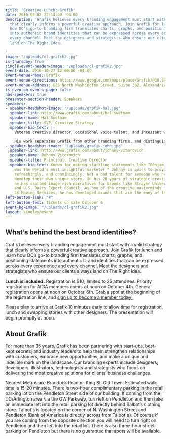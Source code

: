 ```yaml
---
title: 'Creative Lunch: Grafik'
date: 2016-08-02 22:14:00 -04:00
description: 'Grafik believes every branding engagement must start with a solid strategy
  that clearly informs a powerful creative approach. Join Grafik for lunch and learn
  how DC’s go-to branding firm translates charts, graphs, and positioning statements
  into authentic brand identities that can be expressed across every experience and
  every channel. Meet the designers and strategists who ensure our clients always
  land on The Right Idea.

'
image: "/uploads/cl-grafik2.jpg"
is-thursday: true
single-event-header-image: "/uploads/cl-grafik2.jpg"
event-date: 2016-10-27 12:00:00 -04:00
event-venue-name: Grafik
event-venue-directions: https://www.google.com/maps/place/Grafik/@38.8109999,-77.0473722,17z/data=!3m1!4b1!4m5!3m4!1s0x89b7b0ee7d3e5b7f:0xf16ffbed815f717c!8m2!3d38.8109999!4d-77.0451835
event-venue-address: 625 North Washington Street, Suite 302, Alexandria, VA 22314
is-even-on-events-page: false
has-speakers: true
presenter-section-header: Speakers
speakers:
- speaker-headshot-image: "/uploads/grafik-hal.jpg"
  speaker-link: http://www.grafik.com/about/hal-swetnam
  speaker-name: Hal Swetnam
  speaker-title: SVP, Creative Strategy
  speaker-bio-text: |-
    Veteran creative director, occasional voice talent, and incessant whistler, Hal is Grafik’s top creative strategist. Early in his career, he created memorable advertising campaigns for such notable brands as Hilton, Exxon Mobil, and National Geographic. Now, nearly 30 years later, he’s spending most of his time in board rooms working through brand strategies with C-suite executives. Always eager to tackle another corporate mantra, Hal helps clients articulate the one truly authentic principle that’s relevant to all audiences and stakeholders.

    His work separates Grafik from other branding firms, and distinguishes our clients from every competitor. He’s been an essential part of Grafik for nearly 15 years, leading naming efforts, overseeing the development of powerful brand identities, and helping to establish some of our most transformative strategies, including our work for JK Moving Services, The Neighborhoods of EYA, CFF, WTOP, and The U.S. Naval Research Laboratory.
- speaker-headshot-image: "/uploads/grafik-john.jpg"
  speaker-link: http://www.grafik.com/about/johnny-vitorovich
  speaker-name: Johnny Vitorovich
  speaker-title: Principal, Creative Director
  speaker-bio-text: Known for making startling statements like “Benjamin Franklin
    was the world’s most insightful marketer,” Johnny is quick to provide his rationale—entertainingly,
    refreshingly, and convincingly. Not a bad talent for someone who helps his clients
    develop their own unique story. In his 20 years of strategic creative direction,
    he has crafted image-rich narratives for brands like Strayer University, PhRMA,
    and U.S. Dairy Export Council. As one of the creative masterminds for EYA and
    JK Moving Services, he has developed brands that are the envy of their industries.
left-button-link: "#"
left-button-text: Tickets on sale October 6
event-bg-image: "/uploads/cl-grafik2.jpg"
layout: singles/event
---
```


## What’s behind the best brand identities?

Grafik believes every branding engagement must start with a solid strategy that clearly informs a powerful creative approach. Join Grafik for lunch and learn how DC’s go-to branding firm translates charts, graphs, and positioning statements into authentic brand identities that can be expressed across every experience and every channel. Meet the designers and strategists who ensure our clients always land on The Right Idea.

**Lunch is included.** Registration is $10, limited to 25 attendees. Priority registration for AIGA members opens at noon on October 4th. General registration opens at noon on October 6th. Grab a spot at the beginning of the registration line, and [sign up to become a member today!](http://www.aiga.org/join)

Please plan to arrive at Grafik 10 minutes early to allow time for registration, lunch and swapping stories with other designers. The presentation will begin promptly at noon.

## About Grafik

For more than 35 years, Grafik has been partnering with start-ups, best-kept secrets, and industry leaders to help them strengthen relationships with customers, embrace new opportunities, and make a unique and indelible mark on the landscape. Our branding experts include designers, developers, illustrators, technologists and strategists who focus on delivering the most creative solutions for clients’ business challenges.

Nearest Metros are Braddock Road or King St. Old Town. Estimated walk time is 15-20 minutes. There is two-hour complimentary parking in the retail parking lot on the Pendleton Street side of our building. If coming from the DC/Arlington area via the GW Parkway, turn left on Pendleton and then take an immediate left into the retail parking lot directly behind Talbot’s clothing store. Talbot's is located on the corner of N. Washington Street and Pendleton (Bank of America is directly across from Talbot's). Of course if you are coming from the opposite direction you will need to turn right on Pendleton and then left into the retail lot. There is also three-hour street parking on Pendleton but there is no guarantee that spots will be available.